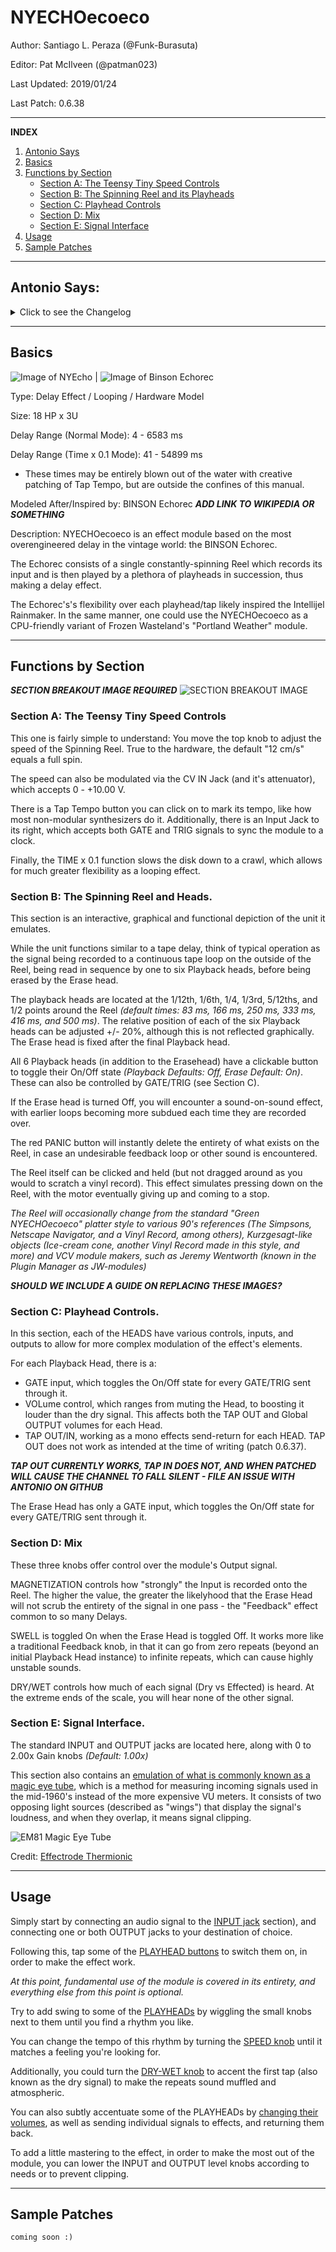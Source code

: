 # NYECHOecoeco

Author: Santiago L. Peraza (@Funk-Burasuta)

Editor: Pat McIlveen (@patman023)

Last Updated: 2019/01/24

Last Patch: 0.6.38

---

**INDEX**

1. [Antonio Says](#antonio-says)
2. [Basics](#basics)
3. [Functions by Section](#functions-by-section)
   - [Section A: The Teensy Tiny Speed Controls](#section-a--the-teensy-tiny-speed-controls)
   - [Section B: The Spinning Reel and its Playheads](#section-b--the-spinning-reel-and-its-playheads)
   - [Section C: Playhead Controls](#section-c--playhead-controls)
   - [Section D: Mix](#section-d--mix)
   - [Section E: Signal Interface](#section-e--signal-interface)
4. [Usage](#usage)
5. [Sample Patches](#sample-patches)
   
---

## Antonio Says:
<details>
  <summary>Click to see the Changelog</summary>

```
	0.5.10.0
a virtual BINSON Echorec homage, with 6 play HEADS

PARAMETERS:
- SPEED to trim the speed of the disc (the speed is expressed in CM per second)
- a SPEED of about 12 cm/s is exactly 1 round per second
- EVERY PLAY HEAD can be activated by BUTTON (on the HEAD) or by TRIG
- EVERY PLAY HEAD has a trimming function (to virtual move the headform -20% to +20% around the disc)
- EVERY HEAD has a display for the current delay
- EVERY HEAD has a volume (for the delay mixed)
- EVERY HEAD has a TAP out TAP in (so you can process a delayed signal and insert it back in the chain)
- THE SWELL is activated deactivating the ERASE HEAD
- THE SWELL pot controls from ECHO to infinite feedback (beware)
- DRY - WET is a mix from original input signal and the processed signal
- INPUT and OUTPUT have both a gain control
- INPUT has a simulated OCCHIO magico: if the 2 wings connect in the center, signal is clipping

	0.5.11.0
more flexibilty to time: we are virtual we can do what we want :)
- DISC time from SPEED POT is now from 1 cm/s to 100 cm/s
- added inertial response
- EVERY PLAY HEAD can move till next previous head influence area (+-49% of the current position)
- added TAP and TRIG to tempo (you can trig till 4000 cm/s )
- when in SYNC
- added PANIC button (to clear the buffer immediatly :D :D )
- added MAGNETIZATION coefficient: represents the inability of the ERASE HEAD to do a complete ERASE
 if MAGNETIZATION is high you'll get faint repetition also when the ERASE HEAD is active

	0.6.6
ADD time multiplier, now the minimum speed is 0.1 cm/sec
- ADD CV control for the disc speed
- ADD VCA for the CV control for the disc speed
- ADD DUAL Echo for STEREO outputs

	0.6.37
- solve a crash on win
- corrected some timing when switching to slow mode

```
</details>

---

## Basics

![Image of NYEcho](./nyeco.png) | ![Image of Binson Echorec](./echorec.jpg)

Type: Delay Effect / Looping / Hardware Model

Size: 18 HP x 3U

Delay Range (Normal Mode): 4 - 6583 ms

Delay Range (Time x 0.1 Mode): 41 - 54899 ms

- These times may be entirely blown out of the water with creative patching of Tap Tempo, but are outside the confines of this manual.

Modeled After/Inspired by: BINSON Echorec ***ADD LINK TO WIKIPEDIA OR SOMETHING***

Description: NYECHOecoeco is an effect module based on the most overengineered delay in the vintage world: the BINSON Echorec. 

The Echorec consists of a single constantly-spinning Reel which records its input and is then played by a plethora of playheads in succession, thus making a delay effect. 

The Echorec's's flexibility over each playhead/tap likely inspired the Intellijel Rainmaker. In the same manner, one could use the NYECHOecoeco as a CPU-friendly variant of Frozen Wasteland's "Portland Weather" module.

---

## Functions by Section

***SECTION BREAKOUT IMAGE REQUIRED*** ![SECTION BREAKOUT IMAGE]()

### Section A: The Teensy Tiny Speed Controls

This one is fairly simple to understand: You move the top knob to adjust the speed of the Spinning Reel. True to the hardware, the default "12 cm/s" equals a full spin.

The speed can also be modulated via the CV IN Jack (and it's attenuator), which accepts 0 - +10.00 V.

There is a Tap Tempo button you can click on to mark its tempo, like how most non-modular synthesizers do it. Additionally, there is an Input Jack to its right, which accepts both GATE and TRIG signals to sync the module to a clock.

Finally, the TIME x 0.1 function slows the disk down to a crawl, which allows for much greater flexibility as a looping effect.


### Section B: The Spinning Reel and Heads.

This section is an interactive, graphical and functional depiction of the unit it emulates. 

While the unit functions similar to a tape delay, think of typical operation as the signal being recorded to a continuous tape loop on the outside of the Reel, being read in sequence by one to six Playback heads, before being erased by the Erase head.

The playback heads are located at the 1/12th, 1/6th, 1/4, 1/3rd, 5/12ths, and 1/2 points around the Reel *(default times: 83 ms, 166 ms, 250 ms, 333 ms, 416 ms, and 500 ms)*. The relative position of each of the six Playback heads can be adjusted +/- 20%, although this is not reflected graphically. The Erase head is fixed after the final Playback head.

All 6 Playback heads (in addition to the Erasehead) have a clickable button to toggle their On/Off state *(Playback Defaults: Off, Erase Default: On)*. These can also be controlled by GATE/TRIG (see Section C).

If the Erase head is turned Off, you will encounter a sound-on-sound effect, with earlier loops becoming more subdued each time they are recorded over.

The red PANIC button will instantly delete the entirety of what exists on the Reel, in case an undesirable feedback loop or other sound is encountered.

The Reel itself can be clicked and held (but not dragged around as you would to scratch a vinyl record). This effect simulates pressing down on the Reel, with the motor eventually giving up and coming to a stop.

*The Reel will occasionally change from the standard "Green NYECHOecoeco" platter style to various 90's references (The Simpsons, Netscape Navigator, and a Vinyl Record, among others), Kurzgesagt-like objects (Ice-cream cone, another Vinyl Record made in this style, and more) and VCV module makers, such as Jeremy Wentworth (known in the Plugin Manager as JW-modules)*

***SHOULD WE INCLUDE A GUIDE ON REPLACING THESE IMAGES?***


### Section C: Playhead Controls.

In this section, each of the HEADS have various controls, inputs, and outputs to allow for more complex modulation of the effect's elements.

For each Playback Head, there is a:

- GATE input, which toggles the On/Off state for every GATE/TRIG sent through it.
- VOLume control, which ranges from muting the Head, to boosting it louder than the dry signal. This affects both the TAP OUT and Global OUTPUT volumes for each Head.
- TAP OUT/IN, working as a mono effects send-return for each HEAD. TAP OUT does not work as intended at the time of writing (patch 0.6.37).

***TAP OUT CURRENTLY WORKS, TAP IN DOES NOT, AND WHEN PATCHED WILL CAUSE THE CHANNEL TO FALL SILENT - FILE AN ISSUE WITH ANTONIO ON GITHUB***

The Erase Head has only a GATE input, which toggles the On/Off state for every GATE/TRIG sent through it.


### Section D: Mix

These three knobs offer control over the module's Output signal.

MAGNETIZATION controls how "strongly" the Input is recorded onto the Reel. The higher the value, the greater the likelyhood that the Erase Head will not scrub the entirety of the signal in one pass - the "Feedback" effect common to so many Delays.

SWELL is toggled On when the Erase Head is toggled Off. It works more like a traditional Feedback knob, in that it can go from zero repeats (beyond an initial Playback Head instance) to infinite repeats, which can cause highly unstable sounds.

DRY/WET controls how much of each signal (Dry vs Effected) is heard. At the extreme ends of the scale, you will hear none of the other signal.


### Section E: Signal Interface.

The standard INPUT and OUTPUT jacks are located here, along with 0 to 2.00x Gain knobs *(Default: 1.00x)*

This section also contains an [emulation of what is commonly known as a magic eye tube](https://audioexmachina.wordpress.com/the-audioexmachinas-echorec-bible/#magiceyes), which is a method for measuring incoming signals used in the mid-1960's instead of the more expensive VU meters. It consists of two opposing light sources (described as "wings") that display the signal's loudness, and when they overlap, it means signal clipping.

![EM81 Magic Eye Tube](https://www.effectrode.com/wp-content/uploads/2018/07/em81_magic_eye_tube_animation.gif)

Credit: [Effectrode Thermionic](https://www.effectrode.com/knowledge-base/the-magic-eye/)

---

## Usage

Simply start by connecting an audio signal to the [INPUT jack](#section-e-signal-interface) section), and connecting one or both OUTPUT jacks to your destination of choice.

Following this, tap some of the [PLAYHEAD buttons](#section-b-the-spinning-reel-and-its-playheads) to switch them on, in order to make the effect work. 

*At this point, fundamental use of the module is covered in its entirety, and everything else from this point is optional.*

Try to add swing to some of the [PLAYHEADs](#section-b-the-spinning-reel-and-its-playheads) by wiggling the small knobs next to them until you find a rhythm you like.

You can change the tempo of this rhythm by turning the [SPEED knob](#section-a-the-teensy-tiny-speed-controls) until it matches a feeling you're looking for.

Additionally, you could turn the [DRY-WET knob](#section-d--mix) to accent the first tap (also known as the dry signal) to make the repeats sound muffled and atmospheric.

You can also subtly accentuate some of the PLAYHEADs by [changing their volumes](#section-c--playhead-controls), as well as sending individual signals to effects, and returning them back.

To add a little mastering to the effect, in order to make the most out of the module, you can lower the INPUT and OUTPUT level knobs according to needs or to prevent clipping.

---

## Sample Patches

```
coming soon :)
```
